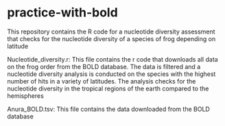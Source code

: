 # practice-with-bold
This repository contains the R code for a nucleotide diversity assessment that checks for the nucleotide diversity of a species of frog depending on latitude

Nucleotide_diversity.r: This file contains the r code that downloads all data on the frog order from the BOLD database. The data is filtered and a nucleotide diversity analysis is conducted on the species with the highest number of hits in a variety of latitudes. The analysis checks for the nucleotide diversity in the tropical regions of the earth compared to the hemispheres

Anura_BOLD.tsv: This file contains the data downloaded from the BOLD database
